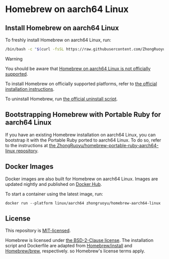 # Homebrew on aarch64 Linux

## Install Homebrew on aarch64 Linux

To freshly install Homebrew on aarch64 Linux, run:

```bash
/bin/bash -c "$(curl -fsSL https://raw.githubusercontent.com/ZhongRuoyu/homebrew-aarch64-linux/HEAD/install.sh)"
```

> [!WARNING]
> You should be aware that
> [Homebrew on aarch64 Linux is not officially supported](https://docs.brew.sh/Homebrew-on-Linux#arm-unsupported).

To install Homebrew on officially supported platforms, refer to
[the official installation instructions](https://docs.brew.sh/Installation).

To uninstall Homebrew, run
[the official uninstall script](https://github.com/Homebrew/install#uninstall-homebrew).

## Bootstrapping Homebrew with Portable Ruby for aarch64 Linux

If you have an existing Homebrew installation on aarch64 Linux, you can
bootstrap it with the Portable Ruby ported to aarch64 Linux.
To do so, refer to the instructions at
[the ZhongRuoyu/homebrew-portable-ruby-aarch64-linux repository](https://github.com/ZhongRuoyu/homebrew-portable-ruby-aarch64-linux#bootstrapping-homebrew-with-portable-ruby-for-aarch64-linux).

## Docker Images

Docker images are also built for Homebrew on aarch64 Linux.
Images are updated nightly and published on
[Docker Hub](https://hub.docker.com/r/zhongruoyu/homebrew-aarch64-linux).

To start a container using the latest image, run:

```shell
docker run --platform linux/aarch64 zhongruoyu/homebrew-aarch64-linux
```

## License

This repository is [MIT-licensed](LICENSE).

Homebrew is licensed under
[the BSD-2-Clause license](https://github.com/Homebrew/brew/blob/HEAD/LICENSE.txt).
The installation script and Dockerfile are adapted from
[Homebrew/install](https://github.com/Homebrew/install/blob/HEAD/install.sh) and
[Homebrew/brew](https://github.com/Homebrew/brew/blob/HEAD/Dockerfile),
respectively. so Homebrew's license terms apply.
